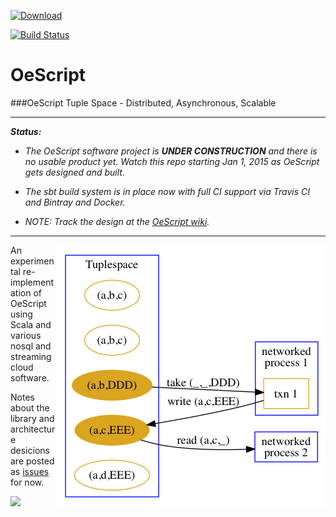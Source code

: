 [ ![Download](https://api.bintray.com/packages/navicore/maven/oescript_core/images/download.svg) ](https://bintray.com/navicore/maven/oescript_core/_latestVersion)

[![Build Status](https://travis-ci.org/navicore/OeScript.svg?branch=master)](https://travis-ci.org/navicore/OeScript)

OeScript
========

[decisions-blog]: https://github.com/navicore/OeScript/labels/blog  "Decisions Blog"
[oescript-wiki]: https://github.com/navicore/oescript/wiki  "OeScript Wiki"

###OeScript Tuple Space - Distributed, Asynchronous, Scalable

***

**_Status:_**

* _The OeScript software project is **UNDER CONSTRUCTION** and there is no usable product yet.  Watch this repo starting Jan 1, 2015 as OeScript gets designed and built._

* _The sbt build system is in place now with full CI support via Travis CI and Bintray and Docker._

* _NOTE: Track the design at the [OeScript wiki][oescript-wiki]._

***

<img src="https://github.com/navicore/OeScript/blob/master/docs/diagrams/tmp/space.png"
 alt="Tuplespace" title="Tuplespace" align="right" />
 
An experimental re-implementation of OeScript using Scala and various nosql and streaming cloud software.

Notes about the library and architecture desicions are posted as [issues][decisions-blog] for now.


<a href='https://bintray.com/navicore/maven/oescript-core/view?source=watch' alt='Get automatic notifications about new "oescript-core" versions'><img src='https://www.bintray.com/docs/images/bintray_badge_color.png'></a>

